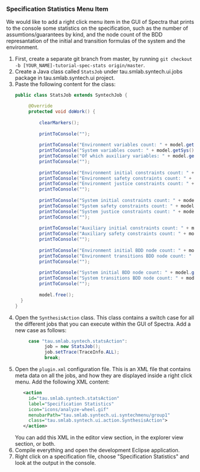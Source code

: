 ### Specification Statistics Menu Item

We would like to add a right click menu item in the GUI of Spectra that prints to the console some statistics on the specification, such as the number of assumtions/guarantees by kind, and the node count of the BDD represantation of the initial and transition formulas of the system and the environment.

1. First, create a separate git branch from master, by running `git checkout -b [YOUR_NAME]-tutorial-spec-stats origin/master`.
2. Create a Java class called `StatsJob` under tau.smlab.syntech.ui.jobs package in tau.smlab.syntech.ui project.
3. Paste the following content for the class:
   ```java
   public class StatsJob extends SyntechJob {

    	@Override
    	protected void doWork() {
    
    		clearMarkers();
    
    		printToConsole("");
    		
    		printToConsole("Environment variables count: " + model.getEnv().getAllFields().size());
    		printToConsole("System variables count: " + model.getSys().getAllFields().size());
    		printToConsole("Of which auxiliary variables: " + model.getSys().getAuxFields().size());
    		printToConsole("");
    		
    		printToConsole("Environment initial constraints count: " + model.getEnvBehaviorInfo().stream().filter(b -> b.isInitial()).count());
    		printToConsole("Environment safety constraints count: " + model.getEnvBehaviorInfo().stream().filter(b -> b.isSafety()).count());
    		printToConsole("Environment justice constraints count: " + model.getEnvBehaviorInfo().stream().filter(b -> b.isJustice()).count());
    		printToConsole("");
    		
    		printToConsole("System initial constraints count: " + model.getSysBehaviorInfo().stream().filter(b -> b.isInitial()).count());
    		printToConsole("System safety constraints count: " + model.getSysBehaviorInfo().stream().filter(b -> b.isSafety()).count());
    		printToConsole("System justice constraints count: " + model.getSysBehaviorInfo().stream().filter(b -> b.isJustice()).count());
    		printToConsole("");
    		
    		printToConsole("Auxiliary initial constraints count: " + model.getAuxBehaviorInfo().stream().filter(b -> b.isInitial()).count());
    		printToConsole("Auxiliary safety constraints count: " + model.getAuxBehaviorInfo().stream().filter(b -> b.isSafety()).count());
    		printToConsole("");
    		
    		printToConsole("Environment initial BDD node count: " + model.getEnv().initial().nodeCount());
    		printToConsole("Environment transitions BDD node count: " + model.getEnv().trans().nodeCount());
    		printToConsole("");
    		
    		printToConsole("System initial BDD node count: " + model.getSys().initial().nodeCount());
    		printToConsole("System transitions BDD node count: " + model.getSys().trans().nodeCount());
    		printToConsole("");
    		
    		model.free();
     }
   }
   ```
4. Open the `SynthesisAction` class. This class contains a switch case for all the different jobs that you can execute within the GUI of Spectra. Add a new case as follows:
   ```java
   		case "tau.smlab.syntech.statsAction":
			  job = new StatsJob();
			  job.setTrace(TraceInfo.ALL);
			  break;
   ```
5. Open the `plugin.xml` configuration file. This is an XML file that contains meta data on all the jobs, and how they are displayed inside a right click menu. Add the following XML content:
   ```xml
      <action
        id="tau.smlab.syntech.statsAction" 
        label="Specification Statistics"
        icon="icons/analyze-wheel.gif"        
        menubarPath="tau.smlab.syntech.ui.syntechmenu/group1" 
        class="tau.smlab.syntech.ui.action.SynthesisAction"> 
      </action>
   ```
   You can add this XML in the editor view section, in the explorer view section, or both.
6. Compile everything and open the development Eclipse application.
7. Right click on a specification file, choose "Specification Statistics" and look at the output in the console.
